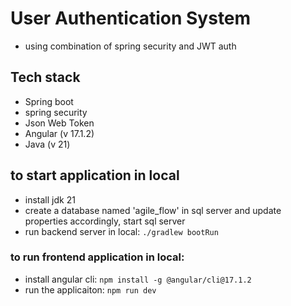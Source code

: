 # User Authentication System
- using combination of spring security and JWT auth

## Tech stack 
- Spring boot
- spring security
- Json Web Token
- Angular (v 17.1.2)
- Java (v 21)

## to start application in local 
- install jdk 21
- create a database named 'agile_flow' in sql server and update properties accordingly, start sql server
- run backend server in local: `./gradlew bootRun`

### to run frontend application in local:
  - install angular cli: `npm install -g @angular/cli@17.1.2`
  - run the applicaiton: `npm run dev`
